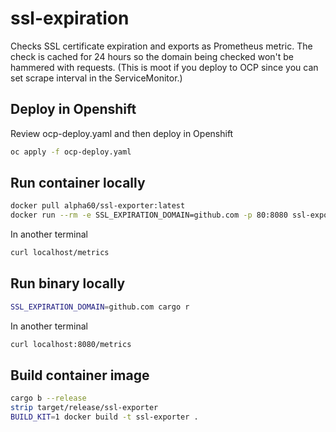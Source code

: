# ssl-expiration

Checks SSL certificate expiration and exports as Prometheus metric. The check is cached for 24 hours so the domain being checked won't be hammered with requests. (This is moot if you deploy to OCP since you can set scrape interval in the ServiceMonitor.)

## Deploy in Openshift
Review ocp-deploy.yaml and then deploy in Openshift
```bash
oc apply -f ocp-deploy.yaml
```

## Run container locally
```bash
docker pull alpha60/ssl-exporter:latest
docker run --rm -e SSL_EXPIRATION_DOMAIN=github.com -p 80:8080 ssl-exporter
```

In another terminal
```bash
curl localhost/metrics
```

## Run binary locally
```bash
SSL_EXPIRATION_DOMAIN=github.com cargo r
```

In another terminal
```bash
curl localhost:8080/metrics
```

## Build container image
```bash
cargo b --release
strip target/release/ssl-exporter
BUILD_KIT=1 docker build -t ssl-exporter .
```
